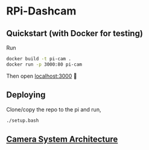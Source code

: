 # RPi-Dashcam



## Quickstart (with Docker for testing)

Run

```sh
docker build -t pi-cam .
docker run -p 3000:80 pi-cam
```

Then open <localhost:3000> 🎈

## Deploying

Clone/copy the repo to the pi and run,

```sh
./setup.bash
```


## [Camera System Architecture](/camera/readme.md)